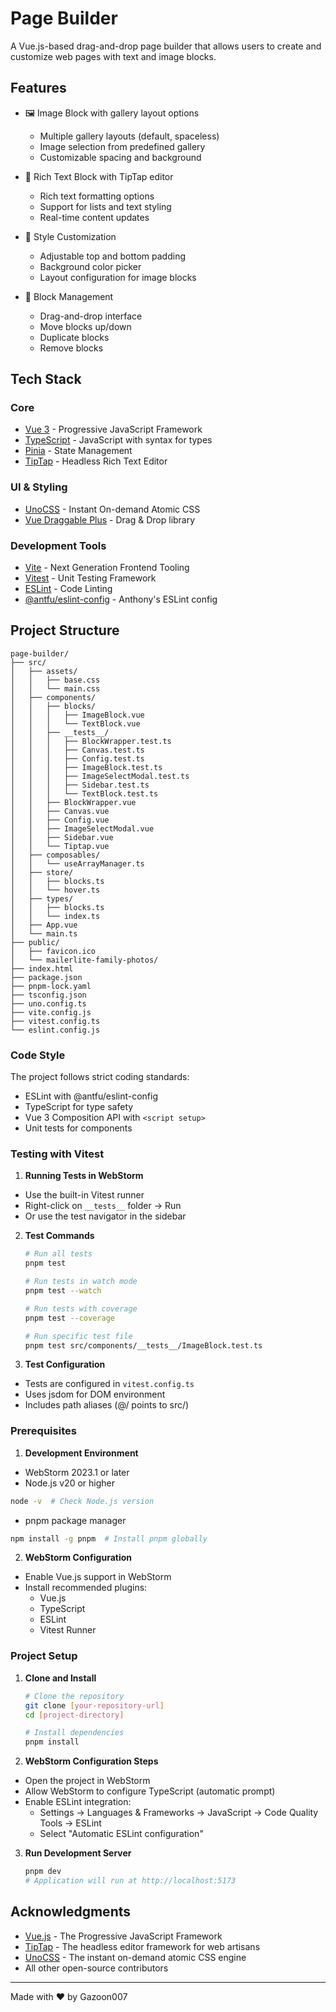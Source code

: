 # Page Builder

A Vue.js-based drag-and-drop page builder that allows users to create and customize web pages with text and image blocks.

## Features

- 🖼️ Image Block with gallery layout options
  - Multiple gallery layouts (default, spaceless)
  - Image selection from predefined gallery
  - Customizable spacing and background

- 📝 Rich Text Block with TipTap editor
  - Rich text formatting options
  - Support for lists and text styling
  - Real-time content updates

- 🎨 Style Customization
  - Adjustable top and bottom padding
  - Background color picker
  - Layout configuration for image blocks

- 🔄 Block Management
  - Drag-and-drop interface
  - Move blocks up/down
  - Duplicate blocks
  - Remove blocks

## Tech Stack

### Core
- [Vue 3](https://vuejs.org/) - Progressive JavaScript Framework
- [TypeScript](https://www.typescriptlang.org/) - JavaScript with syntax for types
- [Pinia](https://pinia.vuejs.org/) - State Management
- [TipTap](https://tiptap.dev/) - Headless Rich Text Editor

### UI & Styling
- [UnoCSS](https://github.com/unocss/unocss) - Instant On-demand Atomic CSS
- [Vue Draggable Plus](https://github.com/Alfred-Skyblue/vue-draggable-plus) - Drag & Drop library

### Development Tools
- [Vite](https://vitejs.dev/) - Next Generation Frontend Tooling
- [Vitest](https://vitest.dev/) - Unit Testing Framework
- [ESLint](https://eslint.org/) - Code Linting
- [@antfu/eslint-config](https://github.com/antfu/eslint-config) - Anthony's ESLint config

## Project Structure

```
page-builder/
├── src/
│   ├── assets/
│   │   ├── base.css
│   │   └── main.css
│   ├── components/
│   │   ├── blocks/
│   │   │   ├── ImageBlock.vue
│   │   │   └── TextBlock.vue
│   │   ├── __tests__/
│   │   │   ├── BlockWrapper.test.ts
│   │   │   ├── Canvas.test.ts
│   │   │   ├── Config.test.ts
│   │   │   ├── ImageBlock.test.ts
│   │   │   ├── ImageSelectModal.test.ts
│   │   │   ├── Sidebar.test.ts
│   │   │   └── TextBlock.test.ts
│   │   ├── BlockWrapper.vue
│   │   ├── Canvas.vue
│   │   ├── Config.vue
│   │   ├── ImageSelectModal.vue
│   │   ├── Sidebar.vue
│   │   └── Tiptap.vue
│   ├── composables/
│   │   └── useArrayManager.ts
│   ├── store/
│   │   ├── blocks.ts
│   │   └── hover.ts
│   ├── types/
│   │   ├── blocks.ts
│   │   └── index.ts
│   ├── App.vue
│   └── main.ts
├── public/
│   ├── favicon.ico
│   └── mailerlite-family-photos/
├── index.html
├── package.json
├── pnpm-lock.yaml
├── tsconfig.json
├── uno.config.ts
├── vite.config.js
├── vitest.config.ts
└── eslint.config.js
```

### Code Style

The project follows strict coding standards:

- ESLint with @antfu/eslint-config
- TypeScript for type safety
- Vue 3 Composition API with `<script setup>`
- Unit tests for components

### Testing with Vitest

1. **Running Tests in WebStorm**
- Use the built-in Vitest runner
- Right-click on `__tests__` folder → Run
- Or use the test navigator in the sidebar

2. **Test Commands**
   ```bash
   # Run all tests
   pnpm test

   # Run tests in watch mode
   pnpm test --watch

   # Run tests with coverage
   pnpm test --coverage

   # Run specific test file
   pnpm test src/components/__tests__/ImageBlock.test.ts
   ```

3. **Test Configuration**
- Tests are configured in `vitest.config.ts`
- Uses jsdom for DOM environment
- Includes path aliases (@/ points to src/)

### Prerequisites

1. **Development Environment**
  - WebStorm 2023.1 or later
  - Node.js v20 or higher
   ```bash
   node -v  # Check Node.js version
   ```
  - pnpm package manager
   ```bash
   npm install -g pnpm  # Install pnpm globally
   ```

2. **WebStorm Configuration**
  - Enable Vue.js support in WebStorm
  - Install recommended plugins:
    - Vue.js
    - TypeScript
    - ESLint
    - Vitest Runner

### Project Setup

1. **Clone and Install**
   ```bash
   # Clone the repository
   git clone [your-repository-url]
   cd [project-directory]

   # Install dependencies
   pnpm install
   ```

2. **WebStorm Configuration Steps**
  - Open the project in WebStorm
  - Allow WebStorm to configure TypeScript (automatic prompt)
  - Enable ESLint integration:
    - Settings → Languages & Frameworks → JavaScript → Code Quality Tools → ESLint
    - Select "Automatic ESLint configuration"

3. **Run Development Server**
   ```bash
   pnpm dev
   # Application will run at http://localhost:5173
   ```

## Acknowledgments

- [Vue.js](https://vuejs.org/) - The Progressive JavaScript Framework
- [TipTap](https://tiptap.dev/) - The headless editor framework for web artisans
- [UnoCSS](https://github.com/unocss/unocss) - The instant on-demand atomic CSS engine
- All other open-source contributors

---

Made with ❤️ by Gazoon007
